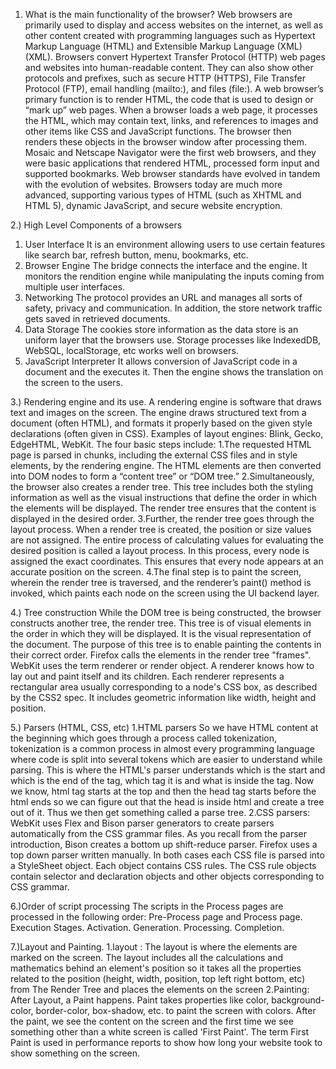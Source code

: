 1. What is the main functionality of the browser?
Web browsers are primarily used to display and access websites on the internet, as well as other content created with programming languages such as Hypertext Markup Language (HTML) and Extensible Markup Language (XML) (XML). Browsers convert Hypertext Transfer Protocol (HTTP) web pages and websites into human-readable content. They can also show other protocols and prefixes, such as secure HTTP (HTTPS), File Transfer Protocol (FTP), email handling (mailto:), and files (file:).
A web browser’s primary function is to render HTML, the code that is used to design or “mark up” web pages. When a browser loads a web page, it processes the HTML, which may contain text, links, and references to images and other items like CSS and JavaScript functions. The browser then renders these objects in the browser window after processing them.
Mosaic and Netscape Navigator were the first web browsers, and they were basic applications that rendered HTML, processed form input and supported bookmarks. Web browser standards have evolved in tandem with the evolution of websites. Browsers today are much more advanced, supporting various types of HTML (such as XHTML and HTML 5), dynamic JavaScript, and secure website encryption.

2.) High Level Components of a browsers
1. User Interface
It is an environment allowing users to use certain features like search bar, refresh button, menu, bookmarks, etc.
2. Browser Engine
The bridge connects the interface and the engine. It monitors the rendition engine while manipulating the inputs coming from multiple user interfaces.
3. Networking
The protocol provides an URL and manages all sorts of safety, privacy and communication.
In addition, the store network traffic gets saved in retrieved documents.
4. Data Storage
The cookies store information as the data store is an uniform layer that the browsers use. Storage processes like IndexedDB, WebSQL, localStorage, etc works well on browsers.
5. JavaScript Interpreter
It allows conversion of JavaScript code in a document and the executes it. Then the engine shows the translation on the screen to the users.

3.) Rendering engine and its use.
A rendering engine is software that draws text and images on the screen. The engine draws structured text from a document (often HTML), and formats it properly based on the given style declarations (often given in CSS). Examples of layout engines: Blink, Gecko, EdgeHTML, WebKit.
The four basic steps include:
1.The requested HTML page is parsed in chunks, including the external CSS files and in style elements, by the rendering engine. The HTML elements are then converted into DOM nodes to form a “content tree” or “DOM tree.”
2.Simultaneously, the browser also creates a render tree. This tree includes both the styling information as well as the visual instructions that define the order in which the elements will be displayed. The render tree ensures that the content is displayed in the desired order.
3.Further, the render tree goes through the layout process. When a render tree is created, the position or size values are not assigned. The entire process of calculating values for evaluating the desired position is called a layout process. In this process, every node is assigned the exact coordinates. This ensures that every node appears at an accurate position on the screen.
4.The final step is to paint the screen, wherein the render tree is traversed, and the renderer’s paint() method is invoked, which paints each node on the screen using the UI backend layer.

4.) Tree construction
While the DOM tree is being constructed, the browser constructs another tree, the render tree. This tree is of visual elements in the order in which they will be displayed. It is the visual representation of the document. The purpose of this tree is to enable painting the contents in their correct order. Firefox calls the elements in the render tree "frames". WebKit uses the term renderer or render object. A renderer knows how to lay out and paint itself and its children. Each renderer represents a rectangular area usually corresponding to a node's CSS box, as described by the CSS2 spec. It includes geometric information like width, height and position.

5.) Parsers (HTML, CSS, etc)
1.HTML parsers So we have HTML content at the beginning which goes through a process called tokenization, tokenization is a common process in almost every programming language where code is split into several tokens which are easier to understand while parsing. This is where the HTML's parser understands which is the start and which is the end of the tag, which tag it is and what is inside the tag. Now we know, html tag starts at the top and then the head tag starts before the html ends so we can figure out that the head is inside html and create a tree out of it. Thus we then get something called a parse tree. 
2.CSS parsers: WebKit uses Flex and Bison parser generators to create parsers automatically from the CSS grammar files. As you recall from the parser introduction, Bison creates a bottom up shift-reduce parser. Firefox uses a top down parser written manually. In both cases each CSS file is parsed into a StyleSheet object. Each object contains CSS rules. The CSS rule objects contain selector and declaration objects and other objects corresponding to CSS grammar.

6.)Order of script processing
The scripts in the Process pages are processed in the following order: Pre-Process page and Process page.
    Execution Stages.
    Activation.
    Generation.
    Processing.
    Completion.

7.)Layout and Painting. 
1.layout : The layout is where the elements are marked on the screen. The layout includes all the calculations and mathematics behind an element's position so it takes all the properties related to the position (height, width, position, top left right bottom, etc) from The Render Tree and places the elements on the screen
2.Painting: After Layout, a Paint happens. Paint takes properties like color, background-color, border-color, box-shadow, etc. to paint the screen with colors. After the paint, we see the content on the screen and the first time we see something other than a white screen is called 'First Paint'. The term First Paint is used in performance reports to show how long your website took to show something on the screen.
